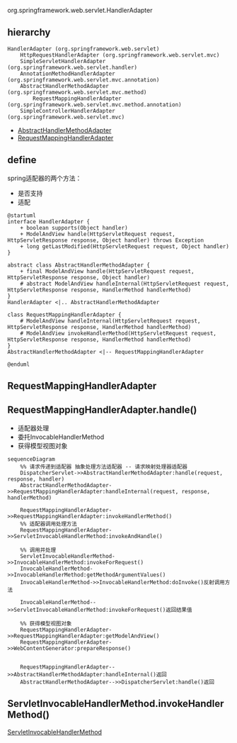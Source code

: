 org.springframework.web.servlet.HandlerAdapter

## hierarchy
```
HandlerAdapter (org.springframework.web.servlet)
    HttpRequestHandlerAdapter (org.springframework.web.servlet.mvc)
    SimpleServletHandlerAdapter (org.springframework.web.servlet.handler)
    AnnotationMethodHandlerAdapter (org.springframework.web.servlet.mvc.annotation)
    AbstractHandlerMethodAdapter (org.springframework.web.servlet.mvc.method)
        RequestMappingHandlerAdapter (org.springframework.web.servlet.mvc.method.annotation)
    SimpleControllerHandlerAdapter (org.springframework.web.servlet.mvc)
```
* [AbstractHandlerMethodAdapter](/20-framework/src/spring/spring-webmvc/mvc/method/AbstractHandlerMethodAdapter.md)
* [RequestMappingHandlerAdapter](/20-framework/src/spring/spring-webmvc/mvc/method/annotation/RequestMappingHandlerAdapter.md)

## define
spring适配器的两个方法：
* 是否支持
* 适配

```plantuml
@startuml
interface HandlerAdapter {
    + boolean supports(Object handler)
    + ModelAndView handle(HttpServletRequest request, HttpServletResponse response, Object handler) throws Exception
    + long getLastModified(HttpServletRequest request, Object handler)
}

abstract class AbstractHandlerMethodAdapter {
    + final ModelAndView handle(HttpServletRequest request, HttpServletResponse response, Object handler)
    # abstract ModelAndView handleInternal(HttpServletRequest request, HttpServletResponse response, HandlerMethod handlerMethod)
}
HandlerAdapter <|.. AbstractHandlerMethodAdapter

class RequestMappingHandlerAdapter {
    # ModelAndView handleInternal(HttpServletRequest request, HttpServletResponse response, HandlerMethod handlerMethod)
    # ModelAndView invokeHandlerMethod(HttpServletRequest request, HttpServletResponse response, HandlerMethod handlerMethod)
}
AbstractHandlerMethodAdapter <|-- RequestMappingHandlerAdapter

@enduml
```

## RequestMappingHandlerAdapter


## RequestMappingHandlerAdapter.handle()
* 适配器处理
* 委托InvocableHandlerMethod
* 获得模型视图对象

```mermaid
sequenceDiagram
    %% 请求传递到适配器 抽象处理方法适配器 -- 请求映射处理器适配器
    DispatcherServlet->>AbstractHandlerMethodAdapter:handle(request, response, handler)
    AbstractHandlerMethodAdapter->>RequestMappingHandlerAdapter:handleInternal(request, response, handlerMethod)
    
    RequestMappingHandlerAdapter->>RequestMappingHandlerAdapter:invokeHandlerMethod()
    %% 适配器调用处理方法
    RequestMappingHandlerAdapter->>ServletInvocableHandlerMethod:invokeAndHandle()
    
    %% 调用并处理
    ServletInvocableHandlerMethod->>InvocableHandlerMethod:invokeForRequest()
    InvocableHandlerMethod->>InvocableHandlerMethod:getMethodArgumentValues()
    InvocableHandlerMethod->>InvocableHandlerMethod:doInvoke()反射调用方法

    InvocableHandlerMethod-->>ServletInvocableHandlerMethod:invokeForRequest()返回结果值
    
    %% 获得模型视图对象
    RequestMappingHandlerAdapter->>RequestMappingHandlerAdapter:getModelAndView()
    RequestMappingHandlerAdapter->>WebContentGenerator:prepareResponse()
    
    
    RequestMappingHandlerAdapter-->>AbstractHandlerMethodAdapter:handleInternal()返回
    AbstractHandlerMethodAdapter-->>DispatcherServlet:handle()返回
```

## ServletInvocableHandlerMethod.invokeHandlerMethod()

[ServletInvocableHandlerMethod](../spring-web/web/method/HandlerMethod.md)
